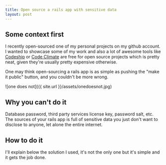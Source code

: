 ```yaml
---
title: Open source a rails app with sensitive data
layout: post
---
```


## Some context first

I recently open-sourced one of my personal projects on my github account.
I wanted to showcase some of my work and also a lot of awesome tools like [Codeship](https://codeship.com)
or [Code Climate](https://codeclimate.com) are free for open source projects which is pretty neat, given they're usually
pretty expensive otherwise.

One may think open-sourcing a rails app is as simple as pushing the "make it public" button, and you couldn't be more wrong.

![one does not]({{ site.url }}/assets/onedoesnot.jpg)

## Why you can't do it

Database password, third party services license key, password salt, etc. The sources of your rails app is full of sensitive
data you just don't want to disclose to anyone, let alone the entire internet.

## How to do it

I'll explain below the solution I used, it's not the only one but it's simple and it gets the job done.

